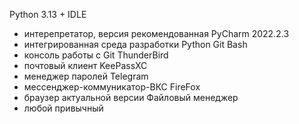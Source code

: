 Python 3.13 + IDLE
- интерепретатор, версия рекомендованная
PyCharm 2022.2.3
- интегрированная среда разработки Python
Git Bash
- консоль работы с Git
ThunderBird
- почтовый клиент
KeePassXC
- менеджер паролей
Telegram
- мессенджер-коммуникатор-ВКС
FireFox
- браузер актуальной версии
Файловый менеджер
- любой привычный
